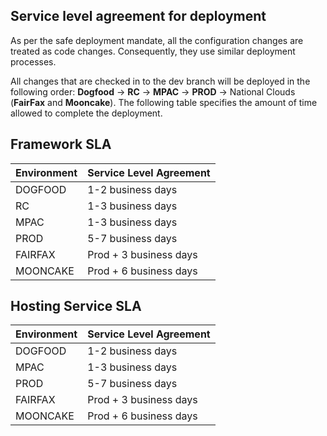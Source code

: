 
<a name="service-level-agreement-for-deployment"></a>
## Service level agreement for deployment

As per the safe deployment mandate, all the configuration changes are treated as code changes. Consequently, they use similar deployment processes.

All changes that are checked in to the dev branch will be deployed in the following order: **Dogfood** -> **RC** -> **MPAC** -> **PROD** -> National Clouds (**FairFax** and **Mooncake**).  The following table specifies the amount of time allowed to complete the deployment.

<a name="framework-sla"></a>
## Framework SLA

| Environment | Service Level Agreement |
| ----------- | ------- |
| DOGFOOD     |	1-2 business days  |
| RC	      | 1-3 business days |
| MPAC	      | 1-3 business days |
| PROD	      | 5-7 business days |
| FAIRFAX	  | Prod + 3 business days |
| MOONCAKE    |	Prod + 6 business days |

<a name="hosting-service-sla"></a>
## Hosting Service SLA

| Environment | Service Level Agreement |
| ----------- | ------- |
| DOGFOOD     |	1-2 business days  |
| MPAC	      | 1-3 business days |
| PROD	      | 5-7 business days |
| FAIRFAX	  | Prod + 3 business days |
| MOONCAKE    |	Prod + 6 business days |

